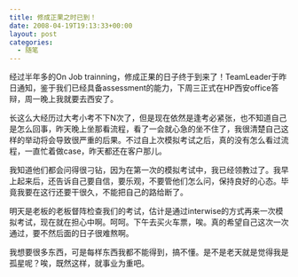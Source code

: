 ```yaml
---
title: 修成正果之时已到！
date: 2008-04-19T19:13:33+00:00
layout: post
categories:
  - 随笔
---
```


经过半年多的On Job trainning，修成正果的日子终于到来了！TeamLeader于昨日通知，鉴于我们已经具备assessment的能力，下周三正式在HP西安office答辩，周一晚上我就要去西安了。

长这么大经历过大考小考不下N次了，但是现在依然是逢考必紧张，也不知道自己是怎么回事，昨天晚上坐那看流程，看了一会就心急的坐不住了，我很清楚自己这样的举动将会导致很严重的后果。不过自上次模拟考试之后，真的没有怎么看过流程，一直忙着做case，昨天都还在客户那儿。

我知道他们都会问得很刁钻，因为在第一次的模拟考试中，我已经领教过了。我早上起来后，还告诉自己要自信，要乐观，不要管他们怎么问，保持良好的心态。毕竟我要在这行还要干很久，不能把自己的路给断了。

明天是老板的老板督阵检查我们的考试，估计是通过interwise的方式再来一次模拟考试，现在就在担心中啊。呵呵。下午去买火车票，唉。真的希望自己这次一次通过，要不然后面的日子很难熬啊。
<!--more-->
我想要很多东西，可是每样东西我都不能得到，搞不懂。是不是老天就是觉得我是孤星呢？唉，既然这样，就事业为重吧。
